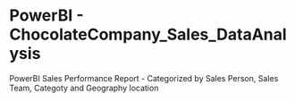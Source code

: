 # PowerBI - ChocolateCompany_Sales_DataAnalysis
PowerBI Sales Performance Report - Categorized by Sales Person, Sales Team, Categoty and Geography location
